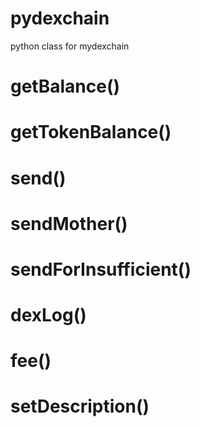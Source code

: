 # pydexchain
python class for mydexchain

# getBalance()

# getTokenBalance()

# send()

# sendMother()

# sendForInsufficient()

# dexLog()

# fee()

# setDescription()